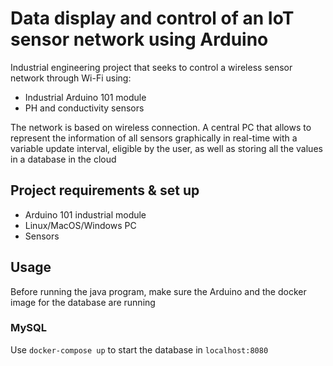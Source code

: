 # Data display and control of an IoT sensor network using Arduino

Industrial engineering project that seeks to control a wireless sensor network through Wi-Fi using:
- Industrial Arduino 101 module
- PH and conductivity sensors

The network is based on wireless connection.
A central PC that allows to represent the information of all sensors graphically in real-time with a variable update interval,
eligible by the user, as well as storing all the values in a database in the cloud

## Project requirements & set up

- Arduino 101 industrial module
- Linux/MacOS/Windows PC
- Sensors

## Usage
Before running the java program, make sure the Arduino and the docker image for the database are running
### MySQL
Use `docker-compose up` to start the database in `localhost:8080`


